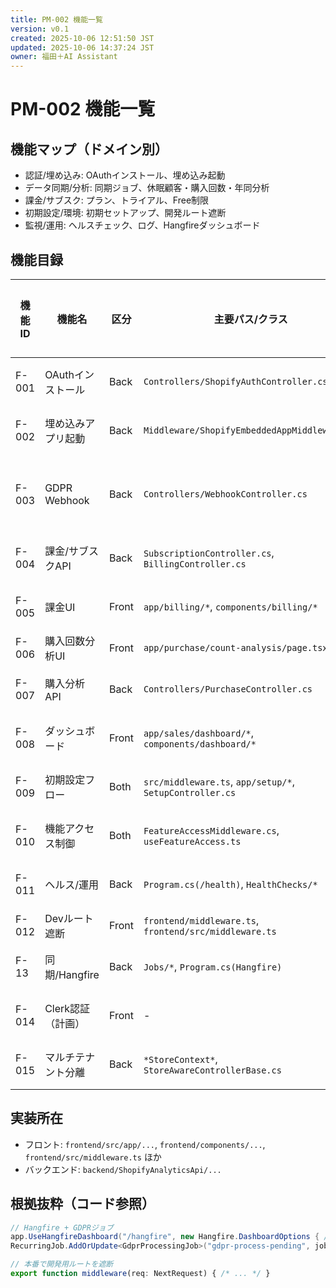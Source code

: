 ```yaml
---
title: PM-002 機能一覧
version: v0.1
created: 2025-10-06 12:51:50 JST
updated: 2025-10-06 14:37:24 JST
owner: 福田＋AI Assistant
---
```


# PM-002 機能一覧

## 機能マップ（ドメイン別）
- 認証/埋め込み: OAuthインストール、埋め込み起動
- データ同期/分析: 同期ジョブ、休眠顧客・購入回数・年同分析
- 課金/サブスク: プラン、トライアル、Free制限
- 初期設定/環境: 初期セットアップ、開発ルート遮断
- 監視/運用: ヘルスチェック、ログ、Hangfireダッシュボード

## 機能目録
| 機能ID | 機能名 | 区分 | 主要パス/クラス | 関連要件ID | 状態 | 備考 |
|---|---|---|---|---|---|---|
| F-001 | OAuthインストール | Back | `Controllers/ShopifyAuthController.cs` | R-001 | 進行中 | 埋め込みと連携 |
| F-002 | 埋め込みアプリ起動 | Back | `Middleware/ShopifyEmbeddedAppMiddleware.cs` | R-001 | 進行中 | iframe対応/CSP |
| F-003 | GDPR Webhook | Back | `Controllers/WebhookController.cs` | R-002 | 完了(検証待) | HMAC/Idempotency |
| F-004 | 課金/サブスクAPI | Back | `SubscriptionController.cs`, `BillingController.cs` | R-003 | 進行中 | app/uninstalled対応 |
| F-005 | 課金UI | Front | `app/billing/*`, `components/billing/*` | R-003 | 進行中 | useSubscription連携・interval表示整合 |
| F-006 | 購入回数分析UI | Front | `app/purchase/count-analysis/page.tsx` | R-004 | 完了 | UI移行済み |
| F-007 | 購入分析API | Back | `Controllers/PurchaseController.cs` | R-004 | 進行中 | 実データ連携 |
| F-008 | ダッシュボード | Front | `app/sales/dashboard/*`, `components/dashboard/*` | R-005 | 進行中 | KPI/グラフ |
| F-009 | 初期設定フロー | Both | `src/middleware.ts`, `app/setup/*`, `SetupController.cs` | R-006 | 進行中 | 状態リダイレクト |
| F-010 | 機能アクセス制御 | Both | `FeatureAccessMiddleware.cs`, `useFeatureAccess.ts` | R-007 | 進行中 | Free制限 |
| F-011 | ヘルス/運用 | Back | `Program.cs(/health)`, `HealthChecks/*` | R-008 | 進行中 | ready/health |
| F-012 | Devルート遮断 | Front | `frontend/middleware.ts`, `frontend/src/middleware.ts` | R-009 | 完了 | 本番のみ遮断 |
| F-13 | 同期/Hangfire | Back | `Jobs/*`, `Program.cs(Hangfire)` | R-010 | 進行中 | */5登録/ダッシュボード・GDPR単発遅延ジョブ追加 |
| F-014 | Clerk認証（計画） | Front | - | R-011 | 未着手 | 将来導入 |
| F-015 | マルチテナント分離 | Back | `*StoreContext*`, `StoreAwareControllerBase.cs` | R-012 | 進行中 | Cookie/ヘッダ |

## 実装所在
- フロント: `frontend/src/app/...`, `frontend/components/...`, `frontend/src/middleware.ts` ほか
- バックエンド: `backend/ShopifyAnalyticsApi/...`

## 根拠抜粋（コード参照）

```311:323:backend/ShopifyAnalyticsApi/Program.cs
// Hangfire + GDPRジョブ
app.UseHangfireDashboard("/hangfire", new Hangfire.DashboardOptions { /* ... */ });
RecurringJob.AddOrUpdate<GdprProcessingJob>("gdpr-process-pending", job => job.ProcessPendingRequests(), "*/5 * * * *");
```

```1:16:frontend/middleware.ts
// 本番で開発用ルートを遮断
export function middleware(req: NextRequest) { /* ... */ }
```


